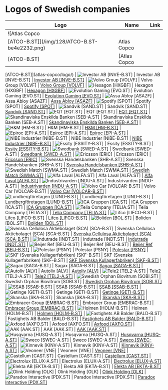 # Logos of Swedish companies

| Logo | Name  | Link |
| ---- | ----  | ---- |
| ![Atlas Copco
 [ATCO-B.ST]](/img/128/ATCO-B.ST-be4e2232.png) | Atlas Copco
 [ATCO-B.ST] | [Atlas Copco
 [ATCO-B.ST]](atlas-copco/logo/)
| ![Investor AB [INVE-B.ST]](/img/128/INVE-B.ST-0836f243.png) | Investor AB [INVE-B.ST] | [Investor AB [INVE-B.ST]](investor-ab/logo/)
| ![Volvo Group [VOLVF]](/img/128/VOLVF-85309018.png) | Volvo Group [VOLVF] | [Volvo Group [VOLVF]](volvo/logo/)
| ![Hexagon [HXGBF]](/img/128/HXGBF-61c4d28c.png) | Hexagon [HXGBF] | [Hexagon [HXGBF]](hexagon/logo/)
| ![Evolution Gaming [EVO.ST]](/img/128/EVO.ST-6a461b01.png) | Evolution Gaming [EVO.ST] | [Evolution Gaming [EVO.ST]](evolution-gaming/logo/)
| ![Assa Abloy
 [ASAZF]](/img/128/ASAZF-952df4d6.png) | Assa Abloy
 [ASAZF] | [Assa Abloy
 [ASAZF]](assa-abloy/logo/)
| ![Spotify [SPOT]](/img/128/SPOT-123b0908.png) | Spotify [SPOT] | [Spotify [SPOT]](spotify/logo/)
| ![Sandvik [SAND.ST]](/img/128/SAND.ST-2ee096c3.png) | Sandvik [SAND.ST] | [Sandvik [SAND.ST]](sandvik/logo/)
| ![EQT [EQT.ST]](/img/128/EQT.ST-09d36e68.png) | EQT [EQT.ST] | [EQT [EQT.ST]](eqt/logo/)
| ![Skandinaviska Enskilda Banken [SEB-A.ST]](/img/128/SEB-A.ST-56ceabd6.png) | Skandinaviska Enskilda Banken [SEB-A.ST] | [Skandinaviska Enskilda Banken [SEB-A.ST]](skandinaviska-enskilda-banken/logo/)
| ![H&M [HM-B.ST]](/img/128/HM-B.ST-c8a229fc.png) | H&M [HM-B.ST] | [H&M [HM-B.ST]](h-m/logo/)
| ![Epiroc [EPI-A.ST]](/img/128/EPI-A.ST-97690c52.png) | Epiroc [EPI-A.ST] | [Epiroc [EPI-A.ST]](epiroc/logo/)
| ![NIBE Industrier [NIBE-B.ST]](/img/128/NIBE-B.ST-2c1bfdb4.png) | NIBE Industrier [NIBE-B.ST] | [NIBE Industrier [NIBE-B.ST]](nibe-industrier/logo/)
| ![Essity [ESSITY-B.ST]](/img/128/ESSITY-B.ST-43545c3f.png) | Essity [ESSITY-B.ST] | [Essity [ESSITY-B.ST]](essity/logo/)
| ![Swedbank [SWED-A.ST]](/img/128/SWED-A.ST-313bf91b.png) | Swedbank [SWED-A.ST] | [Swedbank [SWED-A.ST]](swedbank/logo/)
| ![Ericsson [ERIC]](/img/128/ERIC-c212c950.png) | Ericsson [ERIC] | [Ericsson [ERIC]](ericsson/logo/)
| ![Svenska Handelsbanken
 [SHB-A.ST]](/img/128/SHB-A.ST-5453f201.png) | Svenska Handelsbanken
 [SHB-A.ST] | [Svenska Handelsbanken
 [SHB-A.ST]](svenska-handelsbanken/logo/)
| ![Swedish Match
 [SWMA.ST]](/img/128/SWMA.ST-a454085a.png) | Swedish Match
 [SWMA.ST] | [Swedish Match
 [SWMA.ST]](swedish-match/logo/)
| ![Alfa Laval
 [ALFA.ST]](/img/128/ALFA.ST-d664d0ee.png) | Alfa Laval
 [ALFA.ST] | [Alfa Laval
 [ALFA.ST]](alfa-laval/logo/)
| ![Industrivarden [INDU-A.ST]](/img/128/INDU-A.ST-ea7e95d5.png) | Industrivarden [INDU-A.ST] | [Industrivarden [INDU-A.ST]](industrivarden/logo/)
| ![Volvo Car [VOLCAR-B.ST]](/img/128/VOLCAR-B.ST-c84f14a5.png) | Volvo Car [VOLCAR-B.ST] | [Volvo Car [VOLCAR-B.ST]](volvo-car/logo/)
| ![Lundbergföretagen [LUND-B.ST]](/img/128/LUND-B.ST-80a58ce3.png) | Lundbergföretagen [LUND-B.ST] | [Lundbergföretagen [LUND-B.ST]](lundbergforetagen/logo/)
| ![ICA Gruppen [ICA.ST]](/img/128/ICA.ST-44d9a1d0.png) | ICA Gruppen [ICA.ST] | [ICA Gruppen [ICA.ST]](ica-gruppen/logo/)
| ![Telia Company [TELIA.ST]](/img/128/TELIA.ST-8ec7c57d.png) | Telia Company [TELIA.ST] | [Telia Company [TELIA.ST]](telia-company/logo/)
| ![Lifco
 [LIFCO-B.ST]](/img/128/LIFCO-B.ST-7136ebf5.png) | Lifco
 [LIFCO-B.ST] | [Lifco
 [LIFCO-B.ST]](lifco/logo/)
| ![Boliden [BOL.ST]](/img/128/BOL.ST-6a6c241a.png) | Boliden [BOL.ST] | [Boliden [BOL.ST]](boliden/logo/)
| ![Svenska Cellulosa Aktiebolaget (SCA) [SCA-B.ST]](/img/128/SCA-B.ST-272bc2f1.png) | Svenska Cellulosa Aktiebolaget (SCA) [SCA-B.ST] | [Svenska Cellulosa Aktiebolaget (SCA) [SCA-B.ST]](svenska-cellulosa-aktiebolaget-sca/logo/)
| ![Indutrade [INDT.ST]](/img/128/INDT.ST-f2a0b052.png) | Indutrade [INDT.ST] | [Indutrade [INDT.ST]](indutrade/logo/)
| ![Beijer Ref [BEIJ-B.ST]](/img/128/BEIJ-B.ST-8b2f5b15.png) | Beijer Ref [BEIJ-B.ST] | [Beijer Ref [BEIJ-B.ST]](beijer-ref/logo/)
| ![Polestar [PSNY]](/img/128/PSNY-97ffa9f3.png) | Polestar [PSNY] | [Polestar [PSNY]](polestar/logo/)
| ![SKF (Svenska Kullagerfabriken) [SKF-B.ST]](/img/128/SKF-B.ST-5bd20d0f.png) | SKF (Svenska Kullagerfabriken) [SKF-B.ST] | [SKF (Svenska Kullagerfabriken) [SKF-B.ST]](svenska-kullagerfabriken/logo/)
| ![Sagax [SAGA-B.ST]](/img/128/SAGA-B.ST-3c0cf5b8.png) | Sagax [SAGA-B.ST] | [Sagax [SAGA-B.ST]](sagax/logo/)
| ![Autoliv [ALV]](/img/128/ALV-608c7e8e.png) | Autoliv [ALV] | [Autoliv [ALV]](autoliv/logo/)
| ![Tele2 [TEL2-A.ST]](/img/128/TEL2-A.ST-a17ed436.png) | Tele2 [TEL2-A.ST] | [Tele2 [TEL2-A.ST]](tele2/logo/)
| ![Swedish Orphan Biovitrum [SOBI.ST]](/img/128/SOBI.ST-89746397.png) | Swedish Orphan Biovitrum [SOBI.ST] | [Swedish Orphan Biovitrum [SOBI.ST]](sobi/logo/)
| ![SSAB [SSAB-B.ST]](/img/128/SSAB-B.ST-660ef2e4.png) | SSAB [SSAB-B.ST] | [SSAB [SSAB-B.ST]](ssab/logo/)
| ![Getinge [GETI-B.ST]](/img/128/GETI-B.ST-bd4cc554.png) | Getinge [GETI-B.ST] | [Getinge [GETI-B.ST]](getinge/logo/)
| ![Skanska [SKA-B.ST]](/img/128/SKA-B.ST-6d3b1ac6.png) | Skanska [SKA-B.ST] | [Skanska [SKA-B.ST]](skanska/logo/)
| ![Embracer Group [EMBRAC-B.ST]](/img/128/EMBRAC-B.ST-9234395c.png) | Embracer Group [EMBRAC-B.ST] | [Embracer Group [EMBRAC-B.ST]](embracer/logo/)
| ![Holmen
 [HOLM-B.ST]](/img/128/HOLM-B.ST-b9320002.png) | Holmen
 [HOLM-B.ST] | [Holmen
 [HOLM-B.ST]](holmen/logo/)
| ![Fastighets AB Balder [BALD-B.ST]](/img/128/BALD-B.ST-67c638b3.png) | Fastighets AB Balder [BALD-B.ST] | [Fastighets AB Balder [BALD-B.ST]](fastighets/logo/)
| ![Axfood [AXFO.ST]](/img/128/AXFO.ST-a2b2befc.png) | Axfood [AXFO.ST] | [Axfood [AXFO.ST]](axfood/logo/)
| ![AAK
 [AAK.ST]](/img/128/AAK.ST-c6d16b2b.png) | AAK
 [AAK.ST] | [AAK
 [AAK.ST]](aak/logo/)
| ![Husqvarna [HUSQ-A.ST]](/img/128/HUSQ-A.ST-33ecd4b6.png) | Husqvarna [HUSQ-A.ST] | [Husqvarna [HUSQ-A.ST]](husqvarna/logo/)
| ![Sweco [SWEC-A.ST]](/img/128/SWEC-A.ST-6a038a72.png) | Sweco [SWEC-A.ST] | [Sweco [SWEC-A.ST]](sweco/logo/)
| ![Kinnevik [KINV-A.ST]](/img/128/KINV-A.ST-626460ea.png) | Kinnevik [KINV-A.ST] | [Kinnevik [KINV-A.ST]](kinnevik/logo/)
| ![Veoneer [VNE]](/img/128/VNE-43ddccbd.png) | Veoneer [VNE] | [Veoneer [VNE]](veoneer/logo/)
| ![Castellum [CAST.ST]](/img/128/CAST.ST-c83ec32f.png) | Castellum [CAST.ST] | [Castellum [CAST.ST]](castellum/logo/)
| ![Electrolux [ELUX-A.ST]](/img/128/ELUX-A.ST-15206a48.png) | Electrolux [ELUX-A.ST] | [Electrolux [ELUX-A.ST]](electrolux/logo/)
| ![Elekta AB [EKTA-B.ST]](/img/128/EKTA-B.ST-bc60e5df.png) | Elekta AB [EKTA-B.ST] | [Elekta AB [EKTA-B.ST]](elekta/logo/)
| ![Olink Holding [OLK]](/img/128/OLK-c8c69e80.png) | Olink Holding [OLK] | [Olink Holding [OLK]](olink/logo/)
| ![Paradox Interactive [PDX.ST]](/img/128/PDX.ST-3eed416d.png) | Paradox Interactive [PDX.ST] | [Paradox Interactive [PDX.ST]](paradox-interactive/logo/)
